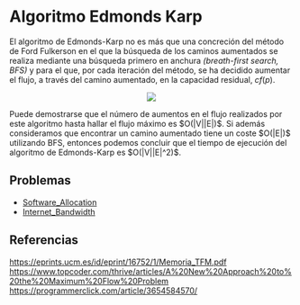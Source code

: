 # Algoritmo Edmonds Karp
El algoritmo de Edmonds-Karp no es más que una concreción del método de Ford Fulkerson en el que la búsqueda de los caminos aumentados se realiza mediante una búsqueda
primero en anchura *(breath-first search, BFS)* y para el que, por cada iteración del método, se ha decidido aumentar el flujo, a través del camino aumentado, en la capacidad residual, $cf (p)$.
<p align="center">
<img src="https://user-images.githubusercontent.com/101998948/199869346-85f9b1d1-f7d5-447e-8c0d-d99f4d585684.png">
</p>
Puede demostrarse que el número de aumentos en el flujo realizados por este algoritmo hasta hallar el flujo máximo es $O(|V||E|)$. Si además consideramos que encontrar un camino aumentado tiene un coste $O(|E|)$ utilizando BFS, entonces podemos concluir que el tiempo de ejecución del algoritmo de Edmonds-Karp es $O(|V||E|^2)$. 

## Problemas

- [Software_Allocation](https://github.com/AnderMichael/Algoritmica/blob/main/Teor%C3%ADa_Grafos/Flujo_M%C3%A1ximo/Edmonds_Karp/Problemas/SoftwareAllocation.cpp)
- [Internet_Bandwidth](https://github.com/AnderMichael/Algoritmica/blob/main/Teor%C3%ADa_Grafos/Flujo_M%C3%A1ximo/Edmonds_Karp/Problemas/InternetBandwidth.cpp)

## Referencias
https://eprints.ucm.es/id/eprint/16752/1/Memoria_TFM.pdf
https://www.topcoder.com/thrive/articles/A%20New%20Approach%20to%20the%20Maximum%20Flow%20Problem
https://programmerclick.com/article/3654584570/
